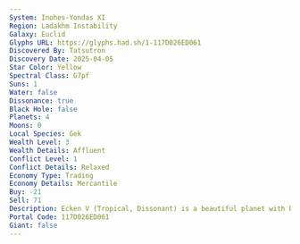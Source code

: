 ```yaml
---
System: Inohes-Yondas XI
Region: Ladakhm Instability
Galaxy: Euclid
Glyphs URL: https://glyphs.had.sh/1-117D026ED061
Discovered By: Tatsutron
Discovery Date: 2025-04-05
Star Color: Yellow
Spectral Class: G7pf 
Suns: 1
Water: false
Dissonance: true
Black Hole: false
Planets: 4
Moons: 0
Local Species: Gek
Wealth Level: 3
Wealth Details: Affluent
Conflict Level: 1
Conflict Details: Relaxed
Economy Type: Trading
Economy Details: Mercantile
Buy: -21
Sell: 71
Description: Ecken V (Tropical, Dissonant) is a beautiful planet with bubbles everywhere, teal grass, purple mountains, and red and yellow plants. Flit II (Icy, High Sentinel Activity) has salvageable scrap. Otira Tau (Grassy) Aterras Beta (Corrosive, High Sentinel Activity)
Portal Code: 117D026ED061
Giant: false
---
```

